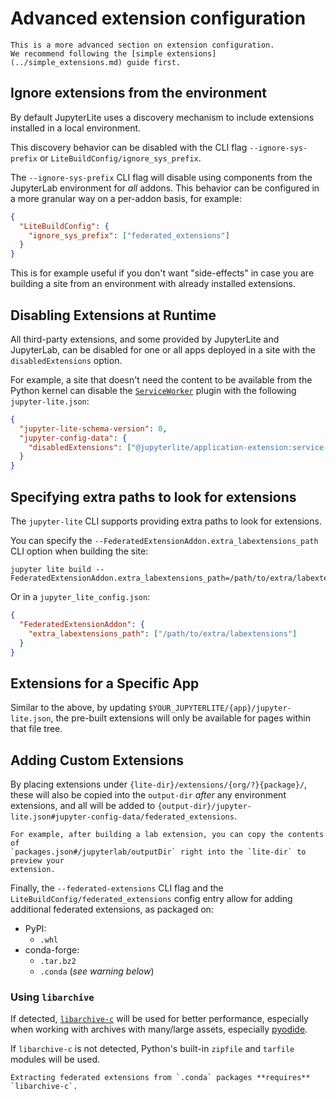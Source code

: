 # Advanced extension configuration

```{warning}
This is a more advanced section on extension configuration.
We recommend following the [simple extensions](../simple_extensions.md) guide first.
```

## Ignore extensions from the environment

By default JupyterLite uses a discovery mechanism to include extensions installed in a
local environment.

This discovery behavior can be disabled with the CLI flag `--ignore-sys-prefix` or
`LiteBuildConfig/ignore_sys_prefix`.

The `--ignore-sys-prefix` CLI flag will disable using components from the JupyterLab
environment for _all_ addons. This behavior can be configured in a more granular way on
a per-addon basis, for example:

```json
{
  "LiteBuildConfig": {
    "ignore_sys_prefix": ["federated_extensions"]
  }
}
```

This is for example useful if you don't want "side-effects" in case you are building a
site from an environment with already installed extensions.

## Disabling Extensions at Runtime

All third-party extensions, and some provided by JupyterLite and JupyterLab, can be
disabled for one or all apps deployed in a site with the `disabledExtensions` option.

For example, a site that doesn't need the content to be available from the Python kernel
can disable the [`ServiceWorker`](./service-worker.md) plugin with the following
`jupyter-lite.json`:

```json
{
  "jupyter-lite-schema-version": 0,
  "jupyter-config-data": {
    "disabledExtensions": ["@jupyterlite/application-extension:service-worker"]
  }
}
```

## Specifying extra paths to look for extensions

The `jupyter-lite` CLI supports providing extra paths to look for extensions.

You can specify the `--FederatedExtensionAddon.extra_labextensions_path` CLI option when
building the site:

```
jupyter lite build --FederatedExtensionAddon.extra_labextensions_path=/path/to/extra/labextensions
```

Or in a `jupyter_lite_config.json`:

```json
{
  "FederatedExtensionAddon": {
    "extra_labextensions_path": ["/path/to/extra/labextensions"]
  }
}
```

## Extensions for a Specific App

Similar to the above, by updating `$YOUR_JUPYTERLITE/{app}/jupyter-lite.json`, the
pre-built extensions will only be available for pages within that file tree.

## Adding Custom Extensions

By placing extensions under `{lite-dir}/extensions/{org/?}{package}/`, these will also
be copied into the `output-dir` _after_ any environment extensions, and all will be
added to `{output-dir}/jupyter-lite.json#jupyter-config-data/federated_extensions`.

```{hint}
For example, after building a lab extension, you can copy the contents of
`packages.json#/jupyterlab/outputDir` right into the `lite-dir` to preview your
extension.
```

Finally, the `--federated-extensions` CLI flag and the
`LiteBuildConfig/federated_extensions` config entry allow for adding additional
federated extensions, as packaged on:

- PyPI:
  - `.whl`
- conda-forge:
  - `.tar.bz2`
  - `.conda` (_see warning below_)

### Using `libarchive`

If detected, [`libarchive-c`](https://pypi.org/project/libarchive-c) will be used for
better performance, especially when working with archives with many/large assets,
especially [pyodide](../../pyodide/pyodide.md).

If `libarchive-c` is not detected, Python's built-in `zipfile` and `tarfile` modules
will be used.

```{warning}
Extracting federated extensions from `.conda` packages **requires** `libarchive-c`.
```
